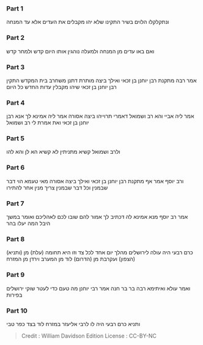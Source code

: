 
### Part 1
ונתקלקלו הלוים בשיר התקינו שלא יהו מקבלים את העדים אלא עד המנחה 

### Part 2
ואם באו עדים מן המנחה ולמעלה נוהגין אותו היום קדש ולמחר קדש 

### Part 3
אמר רבה מתקנת רבן יוחנן בן זכאי ואילך ביצה מותרת דתנן משחרב בית המקדש התקין רבן יוחנן בן זכאי שיהו מקבלין עדות החדש כל היום 

### Part 4
אמר ליה אביי והא רב ושמואל דאמרי תרוייהו ביצה אסורה אמר ליה אמינא לך אנא רבן יוחנן בן זכאי ואת אמרת לי רב ושמואל 

### Part 5
ולרב ושמואל קשיא מתניתין לא קשיא הא לן והא להו 

### Part 6
ורב יוסף אמר אף מתקנת רבן יוחנן בן זכאי ואילך ביצה אסורה מאי טעמא הוי דבר שבמנין וכל דבר שבמנין צריך מנין אחר להתירו 

### Part 7
אמר רב יוסף מנא אמינא לה דכתיב לך אמור להם שובו לכם לאהליכם ואומר במשך היבל המה יעלו בהר 

### Part 8
(ותניא) כרם רבעי היה עולה לירושלים מהלך יום אחד לכל צד וזו היא תחומה (עלת) מן (הצפון) ועקרבת מן (הדרום) לוד מן המערב וירדן מן המזרח 

### Part 9
ואמר עולא ואיתימא רבה בר בר חנה אמר רבי יוחנן מה טעם כדי לעטר שוקי ירושלים בפירות 

### Part 10
ותניא כרם רבעי היה לו לרבי אליעזר במזרח לוד בצד כפר טבי

>Credit : William Davidson Edition
>License : CC-BY-NC